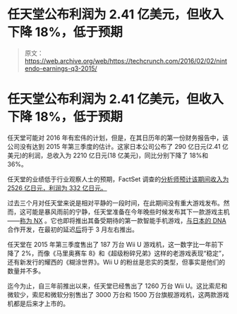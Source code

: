 # 任天堂公布利润为 2.41 亿美元，但收入下降 18%，低于预期

> 原文：<https://web.archive.org/web/https://techcrunch.com/2016/02/02/nintendo-earnings-q3-2015/>

# 任天堂公布利润为 2.41 亿美元，但收入下降 18%，低于预期

任天堂可能对 2016 年有宏伟的计划，但是，在其日历年的第一份财务报告中，该公司没有达到 2015 年第三季度的估计。这家日本公司公布了 290 亿日元(2.41 亿美元)的利润，总收入为 2210 亿日元(18 亿美元)，同比分别下降了 18%和 36%。

任天堂的业绩低于行业观察人士的预期，FactSet 调查的[分析师预计该期间收入为 2526 亿日元，利润为 332 亿日元。](https://web.archive.org/web/20221208233607/http://blogs.wsj.com/digits/2016/01/31/nintendo-earnings-what-to-watch-10/)

过去三个月对任天堂来说是相对平静的一段时间，在此期间没有重大游戏发布。然而，这可能是暴风雨前的宁静，任天堂准备在今年晚些时候发布其下一款游戏主机——[称为 NX](https://web.archive.org/web/20221208233607/https://beta.techcrunch.com/2015/03/17/nintendo-teases-nx-its-next-dedicated-gaming-console/) 。它也即将推出其备受期待的第一款智能手机游戏，[与日本的 DNA](https://web.archive.org/web/20221208233607/https://beta.techcrunch.com/2015/03/17/nintendo-partners-with-dena-to-brings-its-games-and-ip-to-smartphones/) 合作开发，在最初的延迟[后](https://web.archive.org/web/20221208233607/https://beta.techcrunch.com/2015/10/28/nintendos-first-mobile-game-isnt-mario-and-it-wont-be-available-until-march-2016/)将于 3 月左右推出。

任天堂在 2015 年第三季度售出了 187 万台 Wii U 游戏机，这一数字比一年前下降了 2%，而像《马里奥赛车 8》和《超级粉碎兄弟》这样的老游戏表现“稳定”，还有新发行的耀西的《糊涂世界》。Wii U 的粉丝是忠实的类型，但事实是他们的数量并不多。

迄今为止，自三年前推出以来，任天堂已经售出了 1260 万台 Wii U。这比索尼和微软少，索尼和微软分别售出了 3000 万台和 1500 万台旗舰游戏机，这两款游戏机都是后来才上市的。